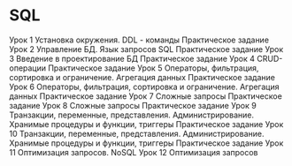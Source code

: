 # SQL

Урок 1
Установка окружения. DDL - команды
Практическое задание
Урок 2
Управление БД. Язык запросов SQL
Практическое задание
Урок 3
Введение в проектирование БД
Практическое задание
Урок 4
CRUD-операции
Практическое задание
Урок 5
Операторы, фильтрация, сортировка и ограничение. Агрегация данных
Практическое задание
Урок 6
Операторы, фильтрация, сортировка и ограничение. Агрегация данных
Практическое задание
Урок 7
Сложные запросы
Практическое задание
Урок 8
Сложные запросы
Практическое задание
Урок 9
Транзакции, переменные, представления. Администрирование. Хранимые процедуры и функции, триггеры
Практическое задание
Урок 10
Транзакции, переменные, представления. Администрирование. Хранимые процедуры и функции, триггеры
Практическое задание
Урок 11
Оптимизация запросов. NoSQL
Урок 12
Оптимизация запросов
